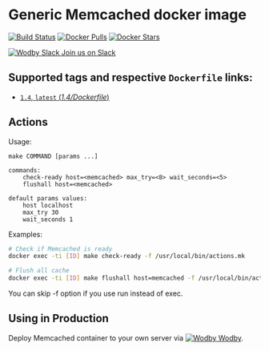 # Generic Memcached docker image

[![Build Status](https://travis-ci.org/wodby/memcached.svg?branch=master)](https://travis-ci.org/wodby/memcached)
[![Docker Pulls](https://img.shields.io/docker/pulls/wodby/memcached.svg)](https://hub.docker.com/r/wodby/memcached)
[![Docker Stars](https://img.shields.io/docker/stars/wodby/memcached.svg)](https://hub.docker.com/r/wodby/memcached)

[![Wodby Slack](https://www.google.com/s2/favicons?domain=www.slack.com) Join us on Slack](https://slack.wodby.com/)

## Supported tags and respective `Dockerfile` links:

- [`1.4`, `latest` (*1.4/Dockerfile*)](https://github.com/wodby/memcached/tree/master/1.4/Dockerfile)

## Actions

Usage:
```
make COMMAND [params ...]
 
commands:
    check-ready host=<memcached> max_try=<8> wait_seconds=<5>
    flushall host=<memcached>  
    
default params values:
    host localhost
    max_try 30
    wait_seconds 1
```

Examples:

```bash
# Check if Memcached is ready
docker exec -ti [ID] make check-ready -f /usr/local/bin/actions.mk

# Flush all cache
docker exec -ti [ID] make flushall host=memcached -f /usr/local/bin/actions.mk
```

You can skip -f option if you use run instead of exec. 

## Using in Production

Deploy Memcached container to your own server via [![Wodby](https://www.google.com/s2/favicons?domain=wodby.com) Wodby](https://wodby.com).
